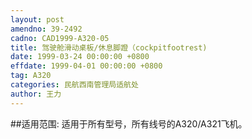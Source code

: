 ```yaml
---
layout: post
amendno: 39-2492
cadno: CAD1999-A320-05
title: 驾驶舱滑动桌板/休息脚蹬（cockpitfootrest)
date: 1999-03-24 00:00:00 +0800
effdate: 1999-04-01 00:00:00 +0800
tag: A320
categories: 民航西南管理局适航处
author: 王力
---
```


##适用范围:
适用于所有型号，所有线号的A320/A321飞机。

